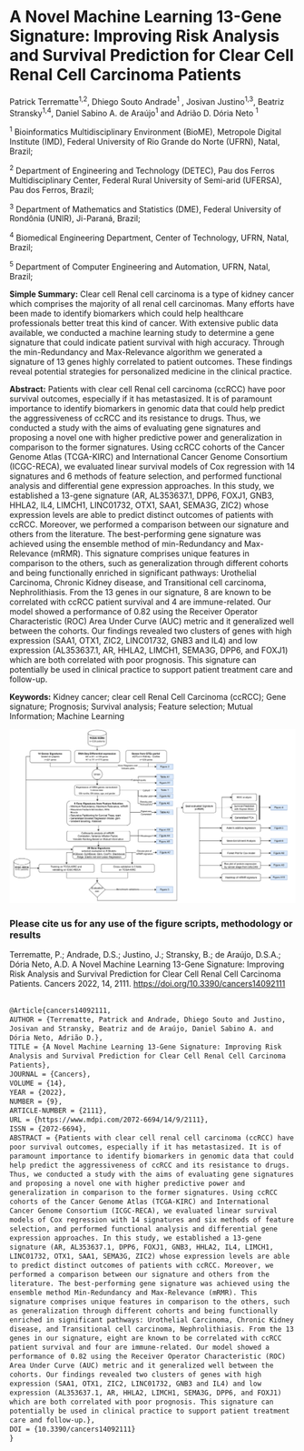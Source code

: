 # A Novel Machine Learning 13-Gene Signature: Improving Risk Analysis and Survival Prediction for Clear Cell Renal Cell Carcinoma Patients

Patrick Terrematte<sup>1,2</sup>, Dhiego Souto Andrade<sup>1</sup> , Josivan Justino<sup>1,3</sup>, Beatriz Stransky<sup>1,4</sup>, Daniel Sabino A. de Araújo<sup>1</sup> and Adrião D. Dória Neto <sup>1</sup>

<sup>1</sup>	Bioinformatics Multidisciplinary Environment (BioME), Metropole Digital Institute (IMD), Federal University of Rio Grande do Norte (UFRN), Natal, Brazil;

<sup>2</sup>	Department of Engineering and Technology (DETEC), Pau dos Ferros Multidisciplinary Center, Federal Rural University of Semi-arid (UFERSA), Pau dos Ferros,  Brazil;

<sup>3</sup>	Department of Mathematics and Statistics (DME), Federal University of Rondônia (UNIR), Ji-Paraná, Brazil;

<sup>4</sup>	Biomedical Engineering Department, Center of Technology, UFRN, Natal, Brazil;

<sup>5</sup>	Department of Computer Engineering and Automation, UFRN, Natal, Brazil;


**Simple Summary:** Clear cell Renal cell carcinoma is a type of kidney cancer which comprises the majority of all renal cell carcinomas. Many efforts have been made to identify biomarkers which could help healthcare professionals better treat this kind of cancer. With extensive public data available, we conducted a machine learning study to determine a gene signature that could indicate patient survival with high accuracy. Through the min-Redundancy and Max-Relevance algorithm we generated a signature of 13 genes highly correlated to patient outcomes. These findings reveal potential strategies for personalized medicine in the clinical practice. 

**Abstract:** Patients with clear cell Renal cell carcinoma (ccRCC) have poor survival outcomes, especially if it has metastasized. It is of paramount importance to identify biomarkers in genomic data that could help predict the aggressiveness of ccRCC and its resistance to drugs. Thus, we conducted a study with the aims of evaluating gene signatures and proposing a novel one with higher predictive power and generalization in comparison to the former signatures. Using ccRCC cohorts of the Cancer Genome Atlas (TCGA-KIRC) and International Cancer Genome Consortium (ICGC-RECA), we evaluated linear survival models of Cox regression with 14 signatures and 6 methods of feature selection, and performed functional analysis and differential gene expression approaches. In this study, we established a 13-gene signature (AR, AL353637.1, DPP6, FOXJ1, GNB3, HHLA2, IL4, LIMCH1, LINC01732, OTX1, SAA1, SEMA3G, ZIC2) whose expression levels are able to predict distinct outcomes of patients with ccRCC. Moreover, we performed a comparison between our signature and others from the literature. The best-performing gene signature was achieved using the ensemble method of min-Redundancy and Max-Relevance (mRMR). This signature comprises unique features in comparison to the others, such as generalization through different cohorts and being functionally enriched in significant pathways: Urothelial Carcinoma, Chronic Kidney disease, and Transitional cell carcinoma, Nephrolithiasis. From the 13 genes in our signature, 8 are known to be correlated with ccRCC patient survival and 4 are immune-related. Our model showed a performance of 0.82 using the Receiver Operator Characteristic (ROC) Area Under Curve (AUC) metric and it generalized well between the cohorts. Our findings revealed two clusters of genes with high expression (SAA1, OTX1, ZIC2, LINC01732, GNB3 and IL4) and low expression (AL353637.1, AR, HHLA2, LIMCH1, SEMA3G, DPP6, and FOXJ1) which are both correlated with poor prognosis. This signature can potentially be used in clinical practice to support patient treatment care and follow-up.

**Keywords:** Kidney cancer; clear cell Renal Cell Carcinoma (ccRCC); Gene signature; Prognosis; Survival analysis; Feature selection; Mutual Information; Machine Learning

[<img src="./figs/fig1_flowchart.jpeg" width="800" />](Flowchart)

### Please cite us for any use of the figure scripts, methodology or results
    
Terrematte, P.; Andrade, D.S.; Justino, J.; Stransky, B.; de Araújo, D.S.A.; Dória Neto, A.D. A Novel Machine Learning 13-Gene Signature: Improving Risk Analysis and Survival Prediction for Clear Cell Renal Cell Carcinoma Patients. Cancers 2022, 14, 2111. https://doi.org/10.3390/cancers14092111 

```

@Article{cancers14092111,
AUTHOR = {Terrematte, Patrick and Andrade, Dhiego Souto and Justino, Josivan and Stransky, Beatriz and de Araújo, Daniel Sabino A. and Dória Neto, Adrião D.},
TITLE = {A Novel Machine Learning 13-Gene Signature: Improving Risk Analysis and Survival Prediction for Clear Cell Renal Cell Carcinoma Patients},
JOURNAL = {Cancers},
VOLUME = {14},
YEAR = {2022},
NUMBER = {9},
ARTICLE-NUMBER = {2111},
URL = {https://www.mdpi.com/2072-6694/14/9/2111},
ISSN = {2072-6694},
ABSTRACT = {Patients with clear cell renal cell carcinoma (ccRCC) have poor survival outcomes, especially if it has metastasized. It is of paramount importance to identify biomarkers in genomic data that could help predict the aggressiveness of ccRCC and its resistance to drugs. Thus, we conducted a study with the aims of evaluating gene signatures and proposing a novel one with higher predictive power and generalization in comparison to the former signatures. Using ccRCC cohorts of the Cancer Genome Atlas (TCGA-KIRC) and International Cancer Genome Consortium (ICGC-RECA), we evaluated linear survival models of Cox regression with 14 signatures and six methods of feature selection, and performed functional analysis and differential gene expression approaches. In this study, we established a 13-gene signature (AR, AL353637.1, DPP6, FOXJ1, GNB3, HHLA2, IL4, LIMCH1, LINC01732, OTX1, SAA1, SEMA3G, ZIC2) whose expression levels are able to predict distinct outcomes of patients with ccRCC. Moreover, we performed a comparison between our signature and others from the literature. The best-performing gene signature was achieved using the ensemble method Min-Redundancy and Max-Relevance (mRMR). This signature comprises unique features in comparison to the others, such as generalization through different cohorts and being functionally enriched in significant pathways: Urothelial Carcinoma, Chronic Kidney disease, and Transitional cell carcinoma, Nephrolithiasis. From the 13 genes in our signature, eight are known to be correlated with ccRCC patient survival and four are immune-related. Our model showed a performance of 0.82 using the Receiver Operator Characteristic (ROC) Area Under Curve (AUC) metric and it generalized well between the cohorts. Our findings revealed two clusters of genes with high expression (SAA1, OTX1, ZIC2, LINC01732, GNB3 and IL4) and low expression (AL353637.1, AR, HHLA2, LIMCH1, SEMA3G, DPP6, and FOXJ1) which are both correlated with poor prognosis. This signature can potentially be used in clinical practice to support patient treatment care and follow-up.},
DOI = {10.3390/cancers14092111}
}
```



